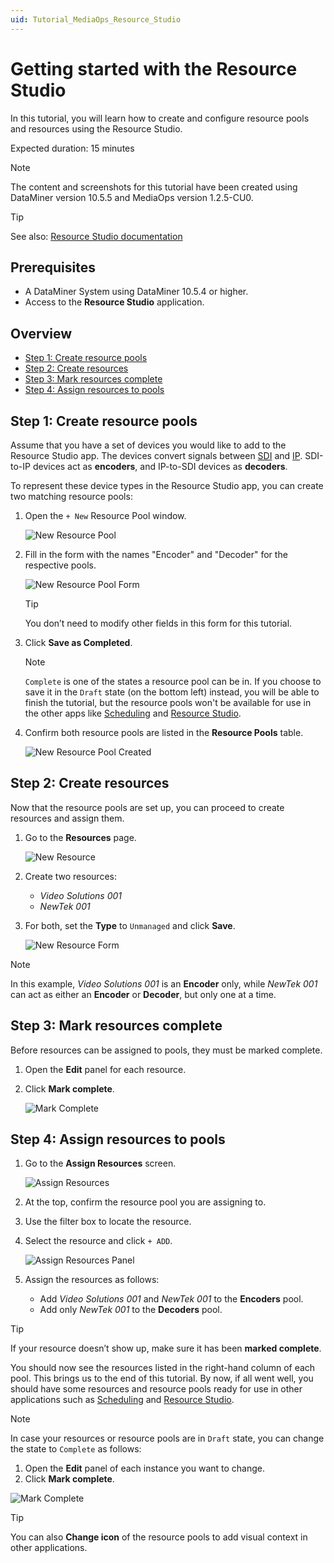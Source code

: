 ```yaml
---
uid: Tutorial_MediaOps_Resource_Studio
---
```


# Getting started with the Resource Studio

In this tutorial, you will learn how to create and configure resource pools and resources using the Resource Studio.

Expected duration: 15 minutes

> [!NOTE]  
> The content and screenshots for this tutorial have been created using DataMiner version 10.5.5 and MediaOps version 1.2.5-CU0.

> [!TIP]  
> See also: [Resource Studio documentation](xref:MO_Resource_Studio)

## Prerequisites

- A DataMiner System using DataMiner 10.5.4 or higher.
- Access to the **Resource Studio** application.

## Overview

- [Step 1: Create resource pools](#step-1-create-resource-pools)
- [Step 2: Create resources](#step-2-create-resources)
- [Step 3: Mark resources complete](#step-3-mark-resources-complete)
- [Step 4: Assign resources to pools](#step-4-assign-resources-to-pools)

## Step 1: Create resource pools

Assume that you have a set of devices you would like to add to the Resource Studio app. The devices convert signals between [SDI](https://en.wikipedia.org/wiki/Serial_digital_interface) and [IP](https://en.wikipedia.org/wiki/Internet_Protocol). SDI-to-IP devices act as **encoders**, and IP-to-SDI devices as **decoders**.

To represent these device types in the Resource Studio app, you can create two matching resource pools:

1. Open the `+ New` Resource Pool window.

   ![New Resource Pool](~/solutions/images/Resource_Studio_New_Resource_Pool.png)

1. Fill in the form with the names "Encoder" and "Decoder" for the respective pools.

   ![New Resource Pool Form](~/solutions/images/Resource_Studio_New_Resource_Pool_Form.png)

   > [!TIP]  
   > You don’t need to modify other fields in this form for this tutorial.

1. Click **Save as Completed**.

   > [!NOTE]
   > `Complete` is one of the states a resource pool can be in. If you choose to save it in the `Draft` state (on the bottom left) instead, you will be able to finish the tutorial, but the resource pools won't be available for use in the other apps like [Scheduling](xref:MO_Scheduling) and [Resource Studio](xref:MO_Resource_Studio).

1. Confirm both resource pools are listed in the **Resource Pools** table.

   ![New Resource Pool Created](~/solutions/images/Resource_Studio_New_Resource_Pools_Created.png)

## Step 2: Create resources

Now that the resource pools are set up, you can proceed to create resources and assign them.

1. Go to the **Resources** page.

   ![New Resource](~/solutions/images/Resource_Studio_New_Resource.png)

1. Create two resources:
   - *Video Solutions 001*
   - *NewTek 001*

1. For both, set the **Type** to `Unmanaged` and click **Save**.

   ![New Resource Form](~/solutions/images/Resource_Studio_New_Resource_Form.png)

> [!NOTE]  
> In this example, *Video Solutions 001* is an **Encoder** only, while *NewTek 001* can act as either an **Encoder** or **Decoder**, but only one at a time.

## Step 3: Mark resources complete

Before resources can be assigned to pools, they must be marked complete.

1. Open the **Edit** panel for each resource.

1. Click **Mark complete**.

   ![Mark Complete](~/solutions/images/Resource_Studio_Resource_Mark_Complete.png)

## Step 4: Assign resources to pools

1. Go to the **Assign Resources** screen.

   ![Assign Resources](~/solutions/images/Resource_Studio_Assign_Resources.png)

1. At the top, confirm the resource pool you are assigning to.

1. Use the filter box to locate the resource.

1. Select the resource and click `+ ADD`.

   ![Assign Resources Panel](~/solutions/images/Resource_Studio_Assign_Resources_Panel.png)

1. Assign the resources as follows:
   - Add *Video Solutions 001* and *NewTek 001* to the **Encoders** pool.
   - Add only *NewTek 001* to the **Decoders** pool.

> [!TIP]  
> If your resource doesn’t show up, make sure it has been **marked complete**.

You should now see the resources listed in the right-hand column of each pool. This brings us to the end of this tutorial. By now, if all went well, you should have some resources and resource pools ready for use in other applications such as [Scheduling](xref:MO_Scheduling) and [Resource Studio](xref:MO_Resource_Studio).

> [!NOTE]
> In case your resources or resource pools are in `Draft` state, you can change the state to `Complete` as follows:
> 1. Open the **Edit** panel of each instance you want to change.
> 1. Click **Mark complete**.

![Mark Complete](~/solutions/images/Resource_Studio_Mark_Complete.png)

> [!TIP]  
> You can also **Change icon** of the resource pools to add visual context in other applications.